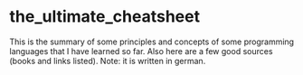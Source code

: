 # the_ultimate_cheatsheet
This is the summary of some principles and concepts of some programming languages ​​that I have learned so far. Also here are a few good sources (books and links listed). Note: it is written in german.
